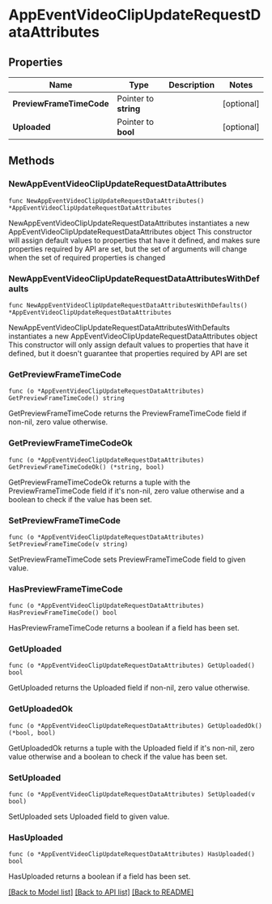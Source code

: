 # AppEventVideoClipUpdateRequestDataAttributes

## Properties

Name | Type | Description | Notes
------------ | ------------- | ------------- | -------------
**PreviewFrameTimeCode** | Pointer to **string** |  | [optional] 
**Uploaded** | Pointer to **bool** |  | [optional] 

## Methods

### NewAppEventVideoClipUpdateRequestDataAttributes

`func NewAppEventVideoClipUpdateRequestDataAttributes() *AppEventVideoClipUpdateRequestDataAttributes`

NewAppEventVideoClipUpdateRequestDataAttributes instantiates a new AppEventVideoClipUpdateRequestDataAttributes object
This constructor will assign default values to properties that have it defined,
and makes sure properties required by API are set, but the set of arguments
will change when the set of required properties is changed

### NewAppEventVideoClipUpdateRequestDataAttributesWithDefaults

`func NewAppEventVideoClipUpdateRequestDataAttributesWithDefaults() *AppEventVideoClipUpdateRequestDataAttributes`

NewAppEventVideoClipUpdateRequestDataAttributesWithDefaults instantiates a new AppEventVideoClipUpdateRequestDataAttributes object
This constructor will only assign default values to properties that have it defined,
but it doesn't guarantee that properties required by API are set

### GetPreviewFrameTimeCode

`func (o *AppEventVideoClipUpdateRequestDataAttributes) GetPreviewFrameTimeCode() string`

GetPreviewFrameTimeCode returns the PreviewFrameTimeCode field if non-nil, zero value otherwise.

### GetPreviewFrameTimeCodeOk

`func (o *AppEventVideoClipUpdateRequestDataAttributes) GetPreviewFrameTimeCodeOk() (*string, bool)`

GetPreviewFrameTimeCodeOk returns a tuple with the PreviewFrameTimeCode field if it's non-nil, zero value otherwise
and a boolean to check if the value has been set.

### SetPreviewFrameTimeCode

`func (o *AppEventVideoClipUpdateRequestDataAttributes) SetPreviewFrameTimeCode(v string)`

SetPreviewFrameTimeCode sets PreviewFrameTimeCode field to given value.

### HasPreviewFrameTimeCode

`func (o *AppEventVideoClipUpdateRequestDataAttributes) HasPreviewFrameTimeCode() bool`

HasPreviewFrameTimeCode returns a boolean if a field has been set.

### GetUploaded

`func (o *AppEventVideoClipUpdateRequestDataAttributes) GetUploaded() bool`

GetUploaded returns the Uploaded field if non-nil, zero value otherwise.

### GetUploadedOk

`func (o *AppEventVideoClipUpdateRequestDataAttributes) GetUploadedOk() (*bool, bool)`

GetUploadedOk returns a tuple with the Uploaded field if it's non-nil, zero value otherwise
and a boolean to check if the value has been set.

### SetUploaded

`func (o *AppEventVideoClipUpdateRequestDataAttributes) SetUploaded(v bool)`

SetUploaded sets Uploaded field to given value.

### HasUploaded

`func (o *AppEventVideoClipUpdateRequestDataAttributes) HasUploaded() bool`

HasUploaded returns a boolean if a field has been set.


[[Back to Model list]](../README.md#documentation-for-models) [[Back to API list]](../README.md#documentation-for-api-endpoints) [[Back to README]](../README.md)


